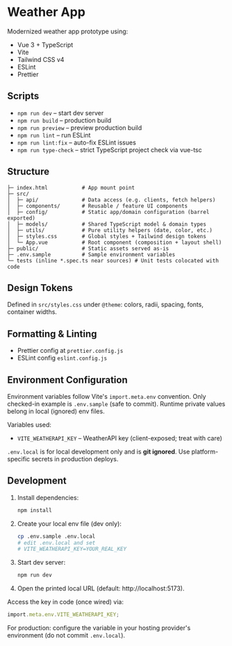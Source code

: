 # Weather App

Modernized weather app prototype using:

- Vue 3 + TypeScript
- Vite
- Tailwind CSS v4
- ESLint
- Prettier

## Scripts

- `npm run dev` – start dev server
- `npm run build` – production build
- `npm run preview` – preview production build
- `npm run lint` – run ESLint
- `npm run lint:fix` – auto-fix ESLint issues
- `npm run type-check` – strict TypeScript project check via vue-tsc

## Structure

```
├─ index.html           # App mount point
├─ src/
│  ├─ api/              # Data access (e.g. clients, fetch helpers)
│  ├─ components/       # Reusable / feature UI components
│  ├─ config/           # Static app/domain configuration (barrel exported)
│  ├─ models/           # Shared TypeScript model & domain types
│  ├─ utils/            # Pure utility helpers (date, color, etc.)
│  ├─ styles.css        # Global styles + Tailwind design tokens
│  └─ App.vue           # Root component (composition + layout shell)
├─ public/              # Static assets served as‑is
├─ .env.sample          # Sample environment variables
└─ tests (inline *.spec.ts near sources) # Unit tests colocated with code
```

## Design Tokens

Defined in `src/styles.css` under `@theme`: colors, radii, spacing, fonts, container widths.

## Formatting & Linting

- Prettier config at `prettier.config.js`
- ESLint config `eslint.config.js`

## Environment Configuration

Environment variables follow Vite's `import.meta.env` convention. Only checked-in example is `.env.sample` (safe to commit). Runtime private values belong in local (ignored) env files.

Variables used:

- `VITE_WEATHERAPI_KEY` – WeatherAPI key (client-exposed; treat with care)

`.env.local` is for local development only and is **git ignored**. Use platform-specific secrets in production deploys.

## Development

1. Install dependencies:
   ```bash
   npm install
   ```
2. Create your local env file (dev only):
   ```bash
   cp .env.sample .env.local
   # edit .env.local and set
   # VITE_WEATHERAPI_KEY=YOUR_REAL_KEY
   ```
3. Start dev server:
   ```bash
   npm run dev
   ```
4. Open the printed local URL (default: http://localhost:5173).

Access the key in code (once wired) via:

```ts
import.meta.env.VITE_WEATHERAPI_KEY;
```

For production: configure the variable in your hosting provider's environment (do not commit `.env.local`).
